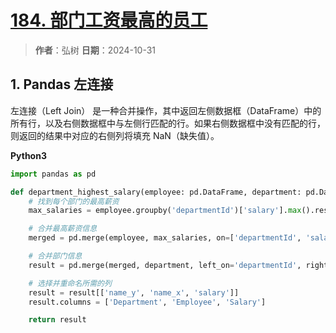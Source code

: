 # [184. 部门工资最高的员工](https://leetcode.cn/problems/department-highest-salary/description/)

> **作者**：弘树
> **日期**：2024-10-31

## 1. Pandas 左连接

左连接（Left Join） 是一种合并操作，其中返回左侧数据框（DataFrame）中的所有行，以及右侧数据框中与左侧行匹配的行。如果右侧数据框中没有匹配的行，则返回的结果中对应的右侧列将填充 NaN（缺失值）。

**Python3**

```python
import pandas as pd

def department_highest_salary(employee: pd.DataFrame, department: pd.DataFrame) -> pd.DataFrame:
    # 找到每个部门的最高薪资
    max_salaries = employee.groupby('departmentId')['salary'].max().reset_index()

    # 合并最高薪资信息
    merged = pd.merge(employee, max_salaries, on=['departmentId', 'salary'])

    # 合并部门信息
    result = pd.merge(merged, department, left_on='departmentId', right_on='id')

    # 选择并重命名所需的列
    result = result[['name_y', 'name_x', 'salary']]
    result.columns = ['Department', 'Employee', 'Salary']

    return result
```